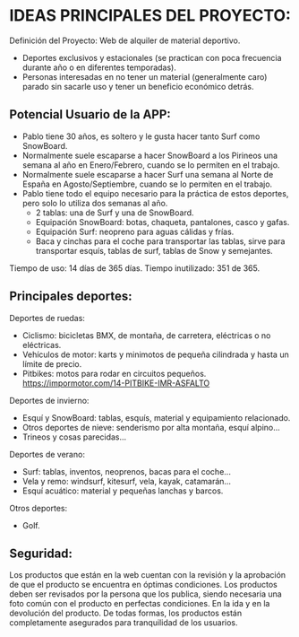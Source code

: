 # IDEAS PRINCIPALES DEL PROYECTO:
Definición del Proyecto: Web de alquiler de material deportivo.

- Deportes exclusivos y estacionales (se practican con poca frecuencia durante año o en diferentes temporadas).
- Personas interesadas en no tener un material (generalmente caro) parado sin sacarle uso y tener un beneficio económico detrás.

## Potencial Usuario de la APP:
- Pablo tiene 30 años, es soltero y le gusta hacer tanto Surf como SnowBoard. 
- Normalmente suele escaparse a hacer SnowBoard a los Pirineos una semana al año en Enero/Febrero, cuando se lo permiten en el trabajo. 
- Normalmente suele escaparse a hacer Surf una semana al Norte de España en Agosto/Septiembre, cuando se lo permiten en el trabajo.
- Pablo tiene todo el equipo necesario para la práctica de estos deportes, pero solo lo utiliza dos semanas al año. 
    - 2 tablas: una de Surf y una de SnowBoard.
    - Equipación SnowBoard: botas, chaqueta, pantalones, casco y gafas.
    - Equipación Surf: neopreno para aguas cálidas y frías.
    - Baca y cinchas para el coche para transportar las tablas, sirve para transportar esquís, tablas de surf, tablas de Snow y semejantes.

Tiempo de uso: 14 días de 365 días. Tiempo inutilizado: 351 de 365.

## Principales deportes:
Deportes de ruedas:
- Ciclismo: bicicletas BMX, de montaña, de carretera, eléctricas o no eléctricas.
- Vehículos de motor: karts y minimotos de pequeña cilindrada y hasta un límite de precio.
- Pitbikes: motos para rodar en circuitos pequeños.
https://impormotor.com/14-PITBIKE-IMR-ASFALTO 

Deportes de invierno:
- Esquí y SnowBoard: tablas, esquís, material y equipamiento relacionado.
- Otros deportes de nieve: senderismo por alta montaña, esquí alpino... 
- Trineos y cosas parecidas...

Deportes de verano:
- Surf: tablas, inventos, neoprenos, bacas para el coche...
- Vela y remo: windsurf, kitesurf, vela, kayak, catamarán...
- Esquí acuático: material y pequeñas lanchas y barcos.

Otros deportes:
- Golf.

## Seguridad:
Los productos que están en la web cuentan con la revisión y la aprobación de que el producto se encuentra en óptimas condiciones. Los productos deben ser revisados por la persona que los publica, siendo necesaria una foto común con el producto en perfectas condiciones. En la ida y en la devolución del producto. De todas formas, los productos están completamente asegurados para tranquilidad de los usuarios.